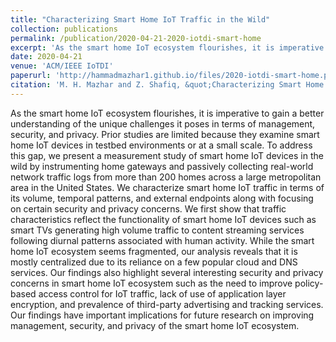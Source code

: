 ```yaml
---
title: "Characterizing Smart Home IoT Traffic in the Wild"
collection: publications
permalink: /publication/2020-04-21-2020-iotdi-smart-home
excerpt: 'As the smart home IoT ecosystem flourishes, it is imperative to gain a better understanding of the unique challenges it poses in terms of management, security, and privacy. Prior studies are limited because they examine smart home IoT devices in testbed environments or at a small scale. To address this gap, we present a measurement study of smart home IoT devices in the wild by instrumenting home gateways and passively collecting real-world network traffic logs from more than 200 homes across a large metropolitan area in the United States. We characterize smart home IoT traffic in terms of its volume, temporal patterns, and external endpoints along with focusing on certain security and privacy concerns. We first show that traffic characteristics reflect the functionality of smart home IoT devices such as smart TVs generating high volume traffic to content streaming services following diurnal patterns associated with human activity. While the smart home IoT ecosystem seems fragmented, our analysis reveals that it is mostly centralized due to its reliance on a few popular cloud and DNS services. Our findings also highlight several interesting security and privacy concerns in smart home IoT ecosystem such as the need to improve policy-based access control for IoT traffic, lack of use of application layer encryption, and prevalence of third-party advertising and tracking services. Our findings have important implications for future research on improving management, security, and privacy of the smart home IoT ecosystem.'
date: 2020-04-21
venue: 'ACM/IEEE IoTDI'
paperurl: 'http://hammadmazhar1.github.io/files/2020-iotdi-smart-home.pdf'
citation: 'M. H. Mazhar and Z. Shafiq, &quot;Characterizing Smart Home IoT Traffic in the Wild,&quot; 2020 IEEE/ACM Fifth International Conference on Internet-of-Things Design and Implementation (IoTDI), Sydney, NSW, Australia, 2020, pp. 203-215, doi: 10.1109/IoTDI49375.2020.00027.'
---
```



As the smart home IoT ecosystem flourishes, it is imperative to gain a better understanding of the unique challenges it poses in terms of management, security, and privacy. Prior studies are limited because they examine smart home IoT devices in testbed environments or at a small scale. To address this gap, we present a measurement study of smart home IoT devices in the wild by instrumenting home gateways and passively collecting real-world network traffic logs from more than 200 homes across a large metropolitan area in the United States. We characterize smart home IoT traffic in terms of its volume, temporal patterns, and external endpoints along with focusing on certain security and privacy concerns. We first show that traffic characteristics reflect the functionality of smart home IoT devices such as smart TVs generating high volume traffic to content streaming services following diurnal patterns associated with human activity. While the smart home IoT ecosystem seems fragmented, our analysis reveals that it is mostly centralized due to its reliance on a few popular cloud and DNS services. Our findings also highlight several interesting security and privacy concerns in smart home IoT ecosystem such as the need to improve policy-based access control for IoT traffic, lack of use of application layer encryption, and prevalence of third-party advertising and tracking services. Our findings have important implications for future research on improving management, security, and privacy of the smart home IoT ecosystem.

